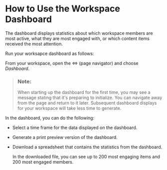 <!-- loio49164e7e450848a9ac110352d3047d1e -->

<link rel="stylesheet" type="text/css" href="css/sap-icons.css"/>

# How to Use the Workspace Dashboard

The dashboard displays statistics about which workspace members are most active, what they are most engaged with, or which content items received the most attention.



Run your worksapce dashboard as follows:

From your workspace, open the <span class="SAP-icons"></span> \(page navigator\) and choose *Dashboard*.

> ### Note:  
> When starting up the dashboard for the first time, you may see a message stating that it's preparing to initialize. You can navigate away from the page and return to it later. Subsequent dashboard displays for your workspace will take less time to generate.

In the dashboard, you can do the following:

-   Select a time frame for the data displayed on the dashboard.

-   Generate a print preview version of the dashboard.

-   Download a spreadsheet that contains the statistics from the dashboard.

    In the downloaded file, you can see up to 200 most engaging items and 200 most engaged members.


